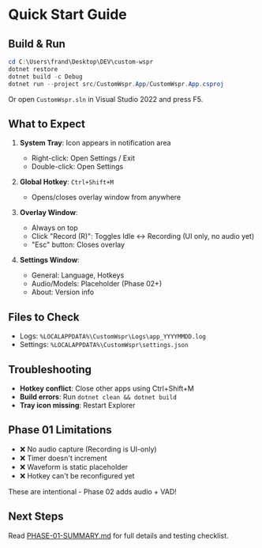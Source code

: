 # Quick Start Guide

## Build & Run

```powershell
cd C:\Users\frand\Desktop\DEV\custom-wspr
dotnet restore
dotnet build -c Debug
dotnet run --project src/CustomWspr.App/CustomWspr.App.csproj
```

Or open `CustomWspr.sln` in Visual Studio 2022 and press F5.

## What to Expect

1. **System Tray**: Icon appears in notification area
   - Right-click: Open Settings / Exit
   - Double-click: Open Settings

2. **Global Hotkey**: `Ctrl+Shift+M`
   - Opens/closes overlay window from anywhere

3. **Overlay Window**:
   - Always on top
   - Click "Record (R)": Toggles Idle ↔ Recording (UI only, no audio yet)
   - "Esc" button: Closes overlay

4. **Settings Window**:
   - General: Language, Hotkeys
   - Audio/Models: Placeholder (Phase 02+)
   - About: Version info

## Files to Check

- Logs: `%LOCALAPPDATA%\CustomWspr\Logs\app_YYYYMMDD.log`
- Settings: `%LOCALAPPDATA%\CustomWspr\settings.json`

## Troubleshooting

- **Hotkey conflict**: Close other apps using Ctrl+Shift+M
- **Build errors**: Run `dotnet clean && dotnet build`
- **Tray icon missing**: Restart Explorer

## Phase 01 Limitations

- ❌ No audio capture (Recording is UI-only)
- ❌ Timer doesn't increment
- ❌ Waveform is static placeholder
- ❌ Hotkey can't be reconfigured yet

These are intentional - Phase 02 adds audio + VAD!

## Next Steps

Read [PHASE-01-SUMMARY.md](PHASE-01-SUMMARY.md) for full details and testing checklist.
